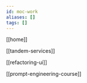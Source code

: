 ```yaml
---
id: moc-work
aliases: []
tags: []
---
```


[[home]]

[[tandem-services]]

[[refactoring-ui]]

[[prompt-engineering-course]]
